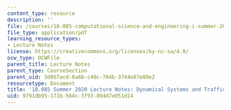 ```yaml
---
content_type: resource
description: ''
file: /courses/18-085-computational-science-and-engineering-i-summer-2020/9791db95171b564c3f93894d7e051d14_MIT18_085Summer20_lec_CL.pdf
file_type: application/pdf
learning_resource_types:
- Lecture Notes
license: https://creativecommons.org/licenses/by-nc-sa/4.0/
ocw_type: OCWFile
parent_title: Lecture Notes
parent_type: CourseSection
parent_uid: 3d867acd-8a66-c40c-704b-3744e87e88e2
resourcetype: Document
title: '18.085 Summer 2020 Lecture Notes: Dynamical Systems and Traffic Control'
uid: 9791db95-171b-564c-3f93-894d7e051d14
---
```

